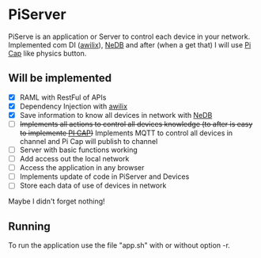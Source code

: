 # PiServer
PiServe is an application or Server to control each device in your network.<br>
Implemented com DI ([awilix](https://github.com/jeffijoe/awilix)), [NeDB](https://github.com/louischatriot/nedb) and after (when a get that) I will use [Pi Cap](https://www.bareconductive.com/shop/pi-cap/) like physics button.

## Will be implemented
- [x] RAML with RestFul of APIs
- [x] Dependency Injection with [awilix](https://github.com/jeffijoe/awilix)
- [X] Save information to know all devices in network with [NeDB](https://github.com/louischatriot/nedb)
- [ ] ~~Implements all actions to control all devices knowledge (to after is easy to implemente [PI CAP](https://www.bareconductive.com/shop/pi-cap/))~~ Implements MQTT to control all devices in channel and Pi Cap will publish to channel
- [ ] Server with basic functions working
- [ ] Add access out the local network
- [ ] Access the application in any browser
- [ ] Implements update of code in PiServer and Devices
- [ ] Store each data of use of devices in network 

Maybe I didn't forget nothing!

## Running
To run the application use the file "app.sh" with or without option -r.

